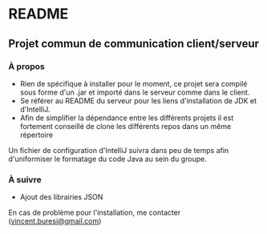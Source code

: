 # README #

## Projet commun de communication client/serveur ##

### À propos ###

* Rien de spécifique à installer pour le moment, ce projet sera compilé sous forme d'un .jar et importé dans le serveur comme dans le client.
* Se référer au README du serveur pour les liens d'installation de JDK et d'IntelliJ.
* Afin de simplifier la dépendance entre les différents projets il est fortement conseillé de clone les différents repos dans un même répertoire

Un fichier de configuration d'IntelliJ suivra dans peu de temps afin d'uniformiser le formatage du code Java au sein du groupe.

### À suivre ###

* Ajout des librairies JSON

En cas de problème pour l'installation, me contacter (vincent.buresi@gmail.com)